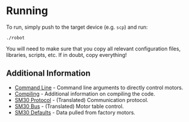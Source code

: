 # Running

To run, simply push to the target device (e.g. `scp`) and run:

    ./robot

You will need to make sure that you copy all relevant configuration files,
libraries, scripts, etc. If in doubt, copy everything!

## Additional Information

* [Command Line](../source/doc/command-line.md) - Command line arguments to
directly control motors.
* [Compiling](source/doc/compile.md) - Additional information on compiling the
code.
* [SM30 Protocol](../source/doc/protocol-handout.txt) - (Translated) Communication
protocol.
* [SM30 Bus](../source/doc/serial-bus-intelligent-servo.txt) - (Translated) Motor
table control.
* [SM30 Defaults](../source/doc/sm30-default-values.md) - Data pulled from factory
motors.
